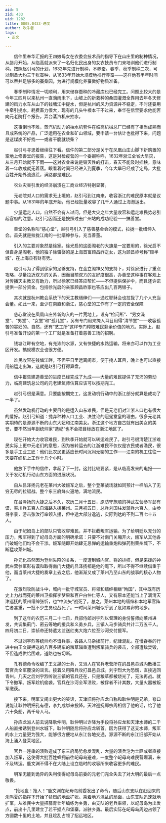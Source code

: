 ```yaml
---
aid: 5
zid: 433
uid: 1282
title: 0005.0433-进度
author: 吹牛者
tags: 
 - 正文

---
```




　　信件里奉华汇报的王四娘母女在农委会技术员的指导下在山庄里的制种情况，从腊月开始，从临高就派来了一名归化民出身的女农技员专门来培训他们进行制种。按照赵引弓的计划，1632年先进行制种，不养蚕。春季、秋季制种二次，可以制备大约三千张蚕种，从1633年开始大规模地推行养蚕——这样他有半年时间可以吞并足够多的蚕桑园，为进行规模化养蚕做好物质准备。

　　春季制种情况一切顺利，用来储存蚕种的冷藏库也已经完工。问题比较大的是今年三四月以来杭州一直滴雨未下，山坡上的新栽种的桑园灌溉全靠用去年冬天修建的风力水车从山下的钱塘江中提水，但是杭州的风力资源并不稳定，不时还要用牛牵引提水，耗费畜力很大，现有的几头牛根本干不过来，奉华在信里要求他能否向元老院打个报告，弄台蒸汽机来抽水。

　　这事倒也不难，蒸汽机动力的抽水机套件在临高机械总厂已经有了相当成熟而且成系统的产品，广泛运用在农业和矿山领域，要申请一台估计也批得下来，问题是这煤炭不好找——或者干脆就烧柴？

　　赵引弓寻思着继续往下看。信件的第二部分是关于在凤凰山庄山脚下新购置的空地上修善堂的报告，这是对检疫营的一个委婉称呼，1632年浙江全省大旱灾，从三月开始就不下雨——这对农业来说是毁灭性的打击，春天不能及时插秧，意味着一年收成就无着落。眼看着时间已经进入到夏季，今年大旱已经成了定局，大批百姓开始外流逃荒，满路都是难民。

　　农业灾害引发的经济崩溃在工商业经济特别显著。

　　元老院对人口的需求无止境的，赵引弓到江南来，收容浙江的难民原本就是议题中事。从1631年的年底开始，他已经批量收容了几千人通过上海港运出。

　　少量运走人口，自然不会有人过问，但是大灾之年大量收容和运走难民势必引起官府的注意。赵引弓因而还是按照过去广州站的成功经验——搞善堂。

　　善堂的名称叫“慈心堂”，赵引弓引入了慈善基金会的模式，拉拢一批缙绅入会。首先就是拉拢江南的一批缙绅参与，充当善董。

　　引入的主要对象然是徐家。徐光启的这面阁老的大旗是一定要用的，徐光启不但自身是阁老，他的独子徐骥娶的是上海首富顾昌祚之女，这为顾昌祚号称“顾半城”，在上海县有财有势。

　　赵引弓为了得到徐家的足够支持，在金立阁神父的支持下，对徐家进行了重点攻略，尽量拉近双方的关系，因而目前双方的友好度很高，办善堂这种事在客观上对传播天主教又有助力，所以徐家已经答应帮忙——不但提供保护伞，而且还许诺提供一部分资金。包括徐光启的亲家顾昌祚家也答应出几百两银子。

　　其次就是杭州教会系统下的天主教缙绅们——通过耶稣会也拉拢了几个人充当会董。如此一来，至少在南直和浙江，慈心堂的工作有了一定的安全保障

　　慈心堂设在凤凰山庄外新购入的一片荒地上。设有“检问所”、“男女澡堂”、“男堂”、“女堂”和“孤儿堂”，另有专门用来掩人耳目用得“清节堂”——收容孤苦的寡妇的。自然，还有“艺工所”这样专门榨取难民剩余价值的地方。实际上，赵引弓准备开设的第一个工厂就是准备打着慈善工场的招聘。

　　钱塘江畔有空地，有充沛的水源，又有快捷的水路运输，将来亦可以作为工业区开发。搞规模农业也很方便。

　　难民收容在钱塘江畔，不但平日里远离闹市，便于掩人耳目，晚上也可以直接用船运走出海，这就是赵引弓打得算盘。

　　信中报告建造善堂的进度已经完成了九成——大量的难民提供了充沛的劳动力，临高建筑总公司的元老建筑师估算应该可以按期完工。

　　赵引弓很是满意。只要能按期完工，这发动机行动中的浙江部分就算是成功了一半了。

　　虽然发动机行动的主要目的是运入山东难民，但是元老们对江浙人口也有很大的爱好。赵引弓知道：抛弃种种人口工业、决胜论的冠冕堂皇的理由，很多元老其实期待的是源源不断的山东大妞和江南美女。浙江这个地方自古就有出美女的美誉，要不然当年副统帅家“选妃”也不会把目标放在浙江地区了。

　　现在开始大力收容难民，到秋季开始就可以转运难民了。赵引弓很清楚江浙难民实际上更中元老们的意思，因为被转运去的江浙难民不仅仅是农民或者渔民，很多是手工业工匠：他们比农民更适应长时间沉闷无聊的工作——江南的机工往往一天要在织机上工作十几个小时。

　　他放下手中的信件，拿起了下一封。这封比较要紧，是从临高发来的电报——关于发动机行动山东方面的进展状况。

　　自从吕泽扬元老在莱州大破叛军之后，整个登莱战场就如同预计一样陷入了无穷无尽的拉锯战。整个东三府烽火遍地，满地流民。

　　在吕泽扬的大捷之后不久，农历二月十五日，原防守旅顺的神武左营参军彭有谟，率川兵五百人自海路入援莱州。三月初五日，总兵刘国柱发骑兵六百人，由参将李景，游击张汝行率领入援，但中途大部分逸逃，实际到达的不到二百七十五人。

　　由于屺姆岛上的部队只管收容难民，并不拦截叛军运输。为了给明廷以充分的压力，叛军得到了屺母岛方面的明确承诺：只要不对南门关厢开火，叛军从其他各门破城他们均不会干涉。叛军随即开始肆无忌惮的运输重炮和弹药到莱州城下，不断猛攻莱州城。

　　孙元化虽然因为登州失陷的关系，一度遭到城内官、将的排挤，但是来援的神武左营参军彭有谟和取得南门大捷的吕泽扬都是他的麾下，所以不得不继续借重于他，而当莱州大捷的奏章上去之后，他渐渐又成了莱州乃至山东的战事的核心人物了。

　　在激烈攻防战斗中，城内一批守城官员、将领和缙绅相继“殉国”，其中既有历史上力战而死的莱州卫指挥李梦果和百户白仲仁等人，又有原本还能当上了满清天津巡抚的莱州缙绅张忻，也“中流矢”战死了。总之，莱州本地的缙绅和本地军官阵亡者甚重，一批不少生员也战死了。一时间莱州城似乎到了危如累卵的地步。

　　到了这年的农历三月二十七日，兵部侍郎刘宇烈以督理的身份誓师向莱州进发，共调集蓟门、密云等地的援兵和义勇乡兵，三镇人马步骑兵共计二万五千人。四月初二日，崇祯帝还特遣太监送红夷大炮六位至沙河交付援军。

　　不过刘宇烈等统帅均不谙兵事，各路人马杂揉前行，纪律混乱。在慢吞吞的行进中由王文晟押送的八百多辆车的粮草辎重遭到叛军骑兵的袭击，全部遭敌焚毁，不但造成供给困难，道路也被切断。

　　孔有德命令收编了王文晟的士兵，又派人在官兵老营所在的昌邑县城内散播三营官兵全军覆没的谣言。接着又用降兵攻打昌邑县城。刘宇烈大为恐慌，直接逃回青州。几天之后刘宇烈听说三镇的官兵还在，只是粮草都被烧光了，无法再战。就下令撤军。叛军趁机偷袭，官兵在沙河全军溃败，被俘者不计其数，大量火器被叛军缴获。

　　接下来，明军又闹出更大的笑话，天津旧将孙应龙自称和耿仲明是兄弟，夸口说能让耿仲明把孔有德，李九成绑来投降。天津巡抚郑宗周相信了他的话，给了他六十条船，两千号人马。

　　孙应龙派人前去说降耿仲明，耿仲明以诈降为手段将孙应龙和天津水师的二千人船直接诱到登州水城下，耿仲明随后将孙应龙斩首。因为获得了这支水师，叛军的水上力量更为强大，能够很方便地从东江各地交通，源源不断的东江旧部开始从海上涌入登莱地区。

　　官兵一连串的溃败造成了东三府局势愈发混乱，大量的溃兵沦为土匪或者直接加入叛军，这使得大批百姓蜂拥前往屺母岛避难，一度整个屺母岛难民营爆满，来不及转运。鹿文渊不得不在大陆上设立临时的收容所来收容更多的难民。

　　明军无能到诡异的失利使得屺母岛前委的元老们完全失去了对大明的最后一点敬畏。

　　“抢地盘！抢人！”鹿文渊在屺母岛前委发出了命令，随后山东支队在赶回来的朱鸣夏的指挥下开始了猛烈的地盘扩张。乘着地方混乱的局面，山东支队迅速就地扩军，从难民中大量招募青壮年编练为乡勇，由支队的老兵率领，以屺母岛为出发点，前出十几里建立了若干据点和堡寨，派驻乡勇。最后实际在屺母岛周边占领了方圆数十里的土地，并且趁乱占领了招远地区。


